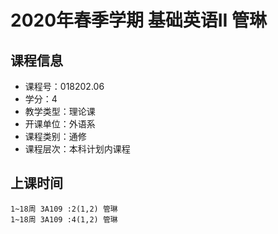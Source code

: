 # 2020年春季学期 基础英语II 管琳






## 课程信息

- 课程号：018202.06
- 学分：4
- 教学类型：理论课
- 开课单位：外语系
- 课程类别：通修
- 课程层次：本科计划内课程

## 上课时间

```
1~18周 3A109 :2(1,2) 管琳
1~18周 3A109 :4(1,2) 管琳
```

